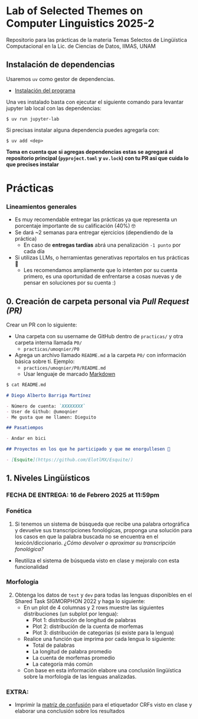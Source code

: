 # Lab of Selected Themes on Computer Linguistics 2025-2

Repositorio para las prácticas de la materia Temas Selectos de Lingüística
Computacional en la Lic. de Ciencias de Datos, IIMAS, UNAM

## Instalación de dependencias

Usaremos `uv` como gestor de dependencias.

- [Instalación del programa](https://docs.astral.sh/uv/getting-started/installation/)

Una ves instalado basta con ejecutar el siguiente comando para levantar jupyter lab local con las dependencias:

```shell
$ uv run jupyter-lab
```

Si precisas instalar alguna dependencia puedes agregarla con:

```shell
$ uv add <dep>
```

**Toma en cuenta que si agregas dependencias estas se agregará al repositorio
principal (`pyproject.toml` y `uv.lock`) con tu PR asi que cuida lo que
precises instalar**

# Prácticas

### Lineamientos generales

- Es muy recomendable entregar las prácticas ya que representa un porcentaje
importante de su calificación (40%) 🤓
- Se dará ~2 semanas para entregar ejercicios (dependiendo de la práctica)
    - En caso de **entregas tardías** abrá una penalización `-1 punto` por cada día
- Si utilizas LLMs, o herramientas generativas reportalos en tus prácticas 🧙
  - Les recomendamos ampliamente que lo intenten por su cuenta primero, es una
  oportunidad de enfrentarse a cosas nuevas y de pensar en soluciones por su
  cuenta :)

## 0. Creación de carpeta personal via *Pull Request (PR)*

Crear un PR con lo siguiente:

- Una carpeta con su username de GitHub dentro de `practicas/` y otra carpeta interna llamada `P0/`
    - `practicas/umoqnier/P0`
- Agrega un archivo llamado `README.md` a la carpeta `P0/` con información básica sobre tí. Ejemplo:
    - `practices/umoqnier/P0/README.md`
    - Usar lenguaje de marcado [Markdown](https://docs.github.com/es/get-started/writing-on-github/getting-started-with-writing-and-formatting-on-github/basic-writing-and-formatting-syntax)

```markdown
$ cat README.md

# Diego Alberto Barriga Martínez

- Número de cuenta: `XXXXXXXX`
- User de Github: @umoqnier
- Me gusta que me llamen: Dieguito

## Pasatiempos

- Andar en bici

## Proyectos en los que he participado y que me enorgullesen 🖤

- [Esquite](https://github.com/ElotlMX/Esquite/)
```

## 1. Niveles Lingüísticos

### FECHA DE ENTREGA: 16 de Febrero 2025 at 11:59pm

### Fonética

1. Si tenemos un sistema de búsqueda que recibe una palabra ortográfica y devuelve sus transcripciones fonológicas, proponga una solución para los casos en que la palabra buscada no se encuentra en el lexicón/diccionario. *¿Cómo devolver o aproximar su transcripción fonológica?*
  - Reutiliza el sistema de búsqueda visto en clase y mejoralo con esta funcionalidad

### Morfología

2. Obtenga los datos de `test` y `dev` para todas las lenguas disponibles en el Shared Task SIGMORPHON 2022 y haga lo siguiente:
    - En un plot de 4 columnas y 2 rows muestre las siguientes distribuciones (un subplot por lengua):
        - Plot 1: distribución de longitud de palabras
        - Plot 2: distribución de la cuenta de morfemas
        - Plot 3: distribución de categorias (si existe para la lengua)
    - Realice una función que imprima por cada lengua lo siguiente:
        - Total de palabras
        - La longitud de palabra promedio
        - La cuenta de morfemas promedio
        - La categoría más común
    - Con base en esta información elabore una conclusión lingüística sobre la morfología de las lenguas analizadas.
    
### EXTRA:

- Imprimir la [matríz de confusión](https://en.wikipedia.org/wiki/Confusion_matrix) para el etiquetador CRFs visto en clase y elaborar una conclusión sobre los resultados
